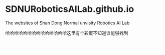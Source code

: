 # SDNURoboticsAILab.github.io

The websites of Shan Dong Normal unvisity Robotics AI Lab

哈哈哈哈哈哈哈哈哈哈哈哈哈哈这里有个彩蛋不知道谁能够找到



<span style="color:white">W9XZXJZ5ZlZ5YVdFb9YNcNd9dhc9YNd5C=W13l2lWf22Wf2yGplh2l3fGfGp1h2vW0g=</span>








